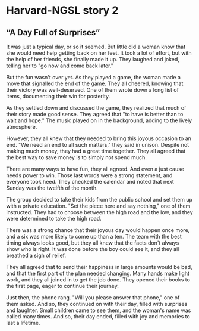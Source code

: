
# Harvard-NGSL story 2

## “A Day Full of Surprises”

It was just a typical day, or so it seemed. But little did a woman know that she would need help getting back on her feet. It took a lot of effort, but with the help of her friends, she finally made it up. They laughed and joked, telling her to "go now and come back later."

But the fun wasn't over yet. As they played a game, the woman made a move that signalled the end of the game. They all cheered, knowing that their victory was well-deserved. One of them wrote down a long list of items, documenting their win for posterity.

As they settled down and discussed the game, they realized that much of their story made good sense. They agreed that "to have is better than to wait and hope." The music played on in the background, adding to the lively atmosphere.

However, they all knew that they needed to bring this joyous occasion to an end. "We need an end to all such matters," they said in unison. Despite not making much money, they had a great time together. They all agreed that the best way to save money is to simply not spend much.

There are many ways to have fun, they all agreed. And even a just cause needs power to win. Those last words were a strong statement, and everyone took heed. They checked the calendar and noted that next Sunday was the twelfth of the month.

The group decided to take their kids from the public school and set them up with a private education. "Set the piece here and say nothing," one of them instructed. They had to choose between the high road and the low, and they were determined to take the high road.

There was a strong chance that their joyous day would happen once more, and a six was more likely to come up than a ten. The team with the best timing always looks good, but they all knew that the facts don't always show who is right. It was done before the boy could see it, and they all breathed a sigh of relief.

They all agreed that to send their happiness in large amounts would be bad, and that the first part of the plan needed changing. Many hands make light work, and they all joined in to get the job done. They opened their books to the first page, eager to continue their journey.

Just then, the phone rang. "Will you please answer that phone," one of them asked. And so, they continued on with their day, filled with surprises and laughter. Small children came to see them, and the woman's name was called many times. And so, their day ended, filled with joy and memories to last a lifetime.
